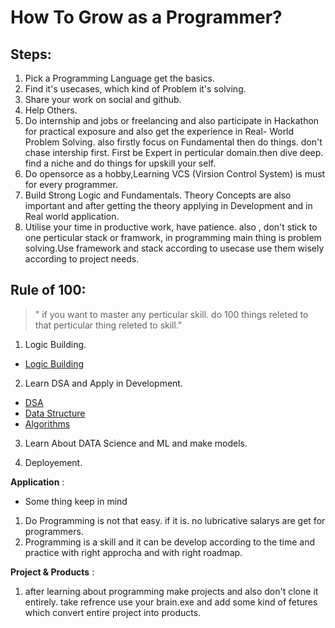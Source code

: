 # How To Grow as a Programmer?

## Steps: 
1) Pick a Programming Language get the basics.
2) Find it's usecases, which kind of Problem it's solving.
3) Share your work on social and github.
4) Help Others.
5) Do internship and jobs or freelancing and also participate in Hackathon for practical exposure and also get the experience in Real- World Problem Solving. also firstly focus on Fundamental then do things. don't chase intership first. First be Expert in perticular domain.then dive deep. find a niche and do things for upskill your self.
6) Do opensorce as a hobby,Learning VCS (Virsion Control System) is must for every programmer.
7) Build Strong Logic and Fundamentals. Theory Concepts are also important and after getting the theory applying in Development and in Real world application.
8) Utilise your time in productive work, have patience. also , don't stick to one perticular stack or framwork, in programming main thing is problem solving.Use framework and stack according to usecase use them wisely according to project needs.

## Rule of 100:
>" if you want to master any perticular skill. do 100 things releted to that perticular thing releted to skill."

1) Logic Building.
- [Logic Building](https://www.geeksforgeeks.org/logic-building-problems/)


2) Learn DSA and Apply in Development.
- [DSA](https://www.example.com)
- [Data Structure](https://www.geeksforgeeks.org/data-structures/)
- [Algorithms](https://www.geeksforgeeks.org/fundamentals-of-algorithms/)


3) Learn About DATA Science and ML and make models. 


4) Deployement.


**Application** : 


- Some thing keep in mind 
1) Do Programming is not that easy. if it is. no lubricative salarys are get for programmers.
2) Programming is a skill and it can be develop according to the time and practice with right approcha and with right roadmap.


**Project & Products** :
1) after learning about programming make projects and also don't clone it entirely. take refrence use your brain.exe and add some kind of fetures which convert entire project into products.


